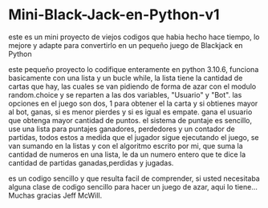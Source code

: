 # Mini-Black-Jack-en-Python-v1
este es un mini proyecto de viejos codigos que habia hecho hace tiempo, lo mejore y adapte para convertirlo en un pequeño juego de Blackjack en Python

este pequeño proyecto lo codifique enteramente en python 3.10.6, funciona basicamente con una lista y un bucle while, la lista tiene la cantidad de cartas que hay, 
las cuales se van pidiendo de forma de azar con el modulo random.choice y se reparten a las dos variables, "Usuario" y "Bot".
las opciones en el juego son dos, 1 para obtener el la carta y si obtienes mayor al bot, ganas, si es menor pierdes y si es igual es empate. gana el usuario que obtenga
mayor cantidad de puntos.
el sistema de puntaje es sencillo, use una lista para puntajes ganadores, perdedores y un contador de partidas, todos estos a medida que el jugador sigue ejecutando el
juego, se van sumando en la listas y con el algoritmo escrito por mi, que suma la cantidad de numeros en una lista, le da un numero entero que te dice la cantidad de 
partidas ganadas,perdidas y jugadas.

es un codigo sencillo y que resulta facil de comprender, si usted necesitaba alguna clase de codigo sencillo para hacer un juego de azar, aqui lo tiene...
Muchas gracias Jeff McWill.
